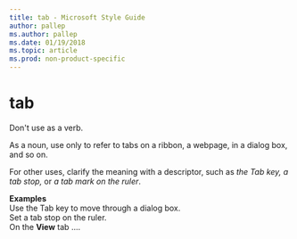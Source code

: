 ```yaml
---
title: tab - Microsoft Style Guide
author: pallep
ms.author: pallep
ms.date: 01/19/2018
ms.topic: article
ms.prod: non-product-specific
---
```


# tab

Don't use as a verb. 

As a noun, use only to refer to tabs on a ribbon, a webpage, in a dialog box, and so on.

For other uses, clarify the meaning with a descriptor, such as *the Tab key, a tab stop,* or *a tab mark on the ruler*.

**Examples**  
Use the Tab key to move through a dialog box.  
Set a tab stop on the ruler.  
On the **View** tab ....  
